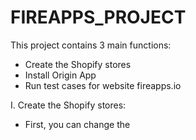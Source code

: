 # FIREAPPS_PROJECT

This project contains 3 main functions:
- Create the Shopify stores
- Install Origin App
- Run test cases for website fireapps.io

I. Create the Shopify stores:
- First, you can change the 
